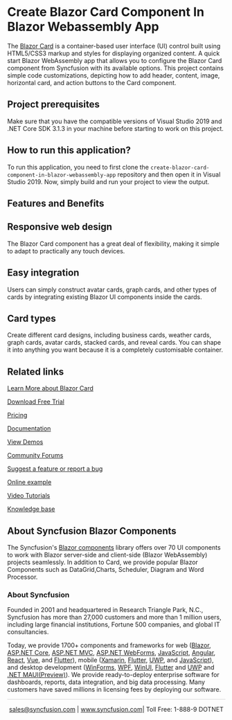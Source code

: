 # Create Blazor Card Component In Blazor Webassembly App
The [Blazor Card](https://www.syncfusion.com/blazor-components/blazor-card?utm_source=github&utm_medium=listing&utm_campaign=blazor-card-github-samples) is a container-based user interface (UI) control built using HTML5/CSS3 markup and styles for displaying organized content. A quick start Blazor WebAssembly app that allows you to configure the Blazor Card component from Syncfusion with its available options. This project contains simple code customizations, depicting how to add header, content, image, horizontal card, and action buttons to the Card component.

## Project prerequisites

Make sure that you have the compatible versions of Visual Studio 2019 and .NET Core SDK 3.1.3 in your machine before starting to work on this project.

## How to run this application?

To run this application, you need to first clone the `create-blazor-card-component-in-blazor-webassembly-app` repository and then open it in Visual Studio 2019. Now, simply build and run your project to view the output.

## Features and Benefits

## Responsive web design

The Blazor Card component has a great deal of flexibility, making it simple to adapt to practically any touch devices.

## Easy integration

Users can simply construct avatar cards, graph cards, and other types of cards by integrating existing Blazor UI components inside the cards.

## Card types

Create different card designs, including business cards, weather cards, graph cards, avatar cards, stacked cards, and reveal cards. You can shape it into anything you want because it is a completely customisable container.

## Related links

[Learn More about Blazor Card](https://www.syncfusion.com/blazor-components/blazor-card?utm_source=github&utm_medium=listing&utm_campaign=blazor-card-github-samples)

[Download Free Trial](https://www.syncfusion.com/downloads/blazor?utm_source=github&utm_medium=listing&utm_campaign=blazor-card-github-samples)

[Pricing](https://www.syncfusion.com/sales/products/blazor?utm_source=github&utm_medium=listing&utm_campaign=blazor-card-github-samples)

[Documentation](https://blazor.syncfusion.com/documentation/card/getting-started?utm_source=github&utm_medium=listing&utm_campaign=blazor-card-github-samples)

[View Demos](https://blazor.syncfusion.com/demos/card/default-functionalities?utm_source=github&utm_medium=listing&utm_campaign=blazor-card-github-samples)

[Community Forums](https://www.syncfusion.com/forums/blazor-components?utm_source=github&utm_medium=listing&utm_campaign=blazor-card-github-samples)

[Suggest a feature or report a bug](https://www.syncfusion.com/feedback/blazor-components?utm_source=github&utm_medium=listing&utm_campaign=blazor-card-github-samples)

[Online example](https://blazor.syncfusion.com/demos/card/default-functionalities?utm_source=github&utm_medium=listing&utm_campaign=blazor-card-github-samples)

[Video Tutorials](https://www.syncfusion.com/tutorial-videos/blazor/card?utm_source=github&utm_medium=listing&utm_campaign=blazor-card-github-samples)

[Knowledge base](https://www.syncfusion.com/kb/blazor-components?utm_source=github&utm_medium=listing&utm_campaign=blazor-card-github-samples)

## About Syncfusion Blazor Components
The Syncfusion's [Blazor components](https://www.syncfusion.com/blazor-components?utm_source=github&utm_medium=listing&utm_campaign=blazor-card-github-samples) library offers over 70 UI components to work with Blazor server-side and client-side (Blazor WebAssembly) projects seamlessly. In addition to Card, we provide popular Blazor Components such as DataGrid,Charts, Scheduler, Diagram and Word Processor.

### About Syncfusion

Founded in 2001 and headquartered in Research Triangle Park, N.C., Syncfusion has more than 27,000 customers and more than 1 million users, including large financial institutions, Fortune 500 companies, and global IT consultancies.
 
Today, we provide 1700+ components and frameworks for web ([Blazor](https://www.syncfusion.com/blazor-components?utm_source=github&utm_medium=listing&utm_campaign=blazor-card-github-samples), [ASP.NET Core](https://www.syncfusion.com/aspnet-core-ui-controls?utm_source=github&utm_medium=listing&utm_campaign=blazor-card-github-samples), [ASP.NET MVC](https://www.syncfusion.com/aspnet-mvc-ui-controls?utm_source=github&utm_medium=listing&utm_campaign=blazor-card-github-samples), [ASP.NET WebForms](https://www.syncfusion.com/jquery/aspnet-webforms-ui-controls?utm_source=github&utm_medium=listing&utm_campaign=blazor-card-github-samples), [JavaScript](https://www.syncfusion.com/javascript-ui-controls?utm_source=github&utm_medium=listing&utm_campaign=blazor-card-github-samples), [Angular](https://www.syncfusion.com/angular-ui-components?utm_source=github&utm_medium=listing&utm_campaign=blazor-card-github-samples), [React](https://www.syncfusion.com/react-ui-components?utm_source=github&utm_medium=listing&utm_campaign=blazor-card-github-samples), [Vue](https://www.syncfusion.com/vue-ui-components?utm_source=github&utm_medium=listing&utm_campaign=blazor-card-github-samples), and [Flutter](https://www.syncfusion.com/flutter-widgets?utm_source=github&utm_medium=listing&utm_campaign=blazor-card-github-samples)), mobile ([Xamarin](https://www.syncfusion.com/xamarin-ui-controls?utm_source=github&utm_medium=listing&utm_campaign=blazor-card-github-samples), [Flutter](https://www.syncfusion.com/flutter-widgets?utm_source=github&utm_medium=listing&utm_campaign=blazor-card-github-samples), [UWP](https://www.syncfusion.com/uwp-ui-controls?utm_source=github&utm_medium=listing&utm_campaign=blazor-card-github-samples), and [JavaScript](https://www.syncfusion.com/javascript-ui-controls?utm_source=github&utm_medium=listing&utm_campaign=blazor-card-github-samples)), and desktop development ([WinForms](https://www.syncfusion.com/winforms-ui-controls?utm_source=github&utm_medium=listing&utm_campaign=blazor-card-github-samples), [WPF](https://www.syncfusion.com/wpf-controls?utm_source=github&utm_medium=listing&utm_campaign=blazor-card-github-samples), [WinUI](https://www.syncfusion.com/winui-controls?utm_source=github&utm_medium=listing&utm_campaign=blazor-card-github-samples), [Flutter](https://www.syncfusion.com/flutter-widgets?utm_source=github&utm_medium=listing&utm_campaign=blazor-card-github-samples) and [UWP](https://www.syncfusion.com/uwp-ui-controls?utm_source=github&utm_medium=listing&utm_campaign=blazor-card-github-samples) and [.NET MAUI(Preview)](https://www.syncfusion.com/maui-controls?utm_source=github&utm_medium=listing&utm_campaign=blazor-card-github-samples)). We provide ready-to-deploy enterprise software for dashboards, reports, data integration, and big data processing. Many customers have saved millions in licensing fees by deploying our software.

<hr style="height:0.3px;border:none;color:lightgrey;background-color:lightgrey;" />

<p align="center">
<a href="mailto:sales@syncfusion.com?Subject=Syncfusion Blazor Card - GitHub" target="_top">sales@syncfusion.com</a> | <a href="https://www.syncfusion.com?utm_source=github&utm_medium=listing&utm_campaign=blazor-card-github-samples">www.syncfusion.com</a>| Toll Free: 1-888-9 DOTNET <br>

</p>